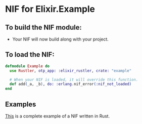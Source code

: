 # NIF for Elixir.Example

## To build the NIF module:

- Your NIF will now build along with your project.

## To load the NIF:

```elixir
defmodule Example do
  use Rustler, otp_app: :elixir_rustler, crate: "example"

  # When your NIF is loaded, it will override this function.
  def add(_a, _b), do: :erlang.nif_error(:nif_not_loaded)
end
```

## Examples

[This](https://github.com/rusterlium/NifIo) is a complete example of a NIF written in Rust.

